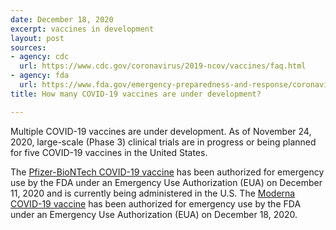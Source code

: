 ```yaml
---
date: December 18, 2020
excerpt: vaccines in development
layout: post
sources:
- agency: cdc
  url: https://www.cdc.gov/coronavirus/2019-ncov/vaccines/faq.html
- agency: fda
  url: https://www.fda.gov/emergency-preparedness-and-response/coronavirus-disease-2019-covid-19/covid-19-vaccines
title: How many COVID-19 vaccines are under development?

---
```


Multiple COVID-19 vaccines are under development. As of November 24, 2020, large-scale (Phase 3) clinical trials are in progress or being planned for five COVID-19 vaccines in the United States.

The [Pfizer-BioNTech COVID-19 vaccine](https://www.fda.gov/emergency-preparedness-and-response/coronavirus-disease-2019-covid-19/pfizer-biontech-covid-19-vaccine) has been authorized for emergency use by the FDA under an Emergency Use Authorization (EUA) on December 11, 2020  and is currently being administered in the U.S. The [Moderna COVID-19 vaccine](https://www.fda.gov/emergency-preparedness-and-response/coronavirus-disease-2019-covid-19/moderna-covid-19-vaccine) has been authorized for emergency use by the FDA under an Emergency Use Authorization (EUA) on December 18, 2020.